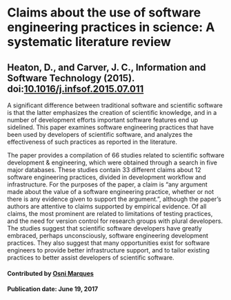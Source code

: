 # Claims about the use of software engineering practices in science: A systematic literature review

## Heaton, D., and Carver, J. C., Information and Software Technology (2015). doi:[10.1016/j.infsof.2015.07.011](http://dx.doi.org/10.1016/j.infsof.2015.07.011)

A significant difference between traditional software and scientific software is that the latter emphasizes the creation of scientific knowledge, and in a number of development efforts important software features end up sidelined. This paper examines software engineering practices that have been used by developers of scientific software, and analyzes the effectiveness of such practices as reported in the literature. 

The paper provides a compilation of 66 studies related to scientific software development & engineering, which were obtained through a search in five major databases. These studies contain 33 different claims about 12 software engineering practices, divided in development workflow and infrastructure. For the purposes of the paper, a claim is “any argument made about the value of a software engineering practice, whether or not there is any evidence given to support the argument.”, although the paper’s authors are attentive to claims supported by empirical evidence. Of all claims, the most prominent are related to limitations of testing practices, and the need for version control for research groups with plural developers. The studies suggest that scientific software developers have greatly embraced, perhaps unconsciously, software engineering development practices. They also suggest that many opportunities exist for software engineers to provide better infrastructure support, and to tailor existing practices to better assist developers of scientific software.

#### Contributed by [Osni Marques](https://github.com/oamarques)

#### Publication date: June 19, 2017

<!---
Publish: yes
Categories: reliability
Topics: testing, reliability, reproducibility
Tags: paper
Level: 2
Prerequisites: defaults
Aggregate: none
--->
